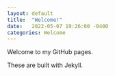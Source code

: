 ```yaml
---
layout: default
title:  "Welcome!"
date:   2022-05-07 19:26:00 -0400
categories: Welcome
---
```


Welcome to my GitHub pages.

These are built with Jekyll.

